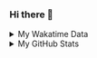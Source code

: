 ### Hi there 👋

<!--
**cdfmlr/cdfmlr** is a ✨ _special_ ✨ repository because its `README.md` (this file) appears on your GitHub profile.

Here are some ideas to get you started:

- 🔭 I’m currently working on ...
- 🌱 I’m currently learning ...
- 👯 I’m looking to collaborate on ...
- 🤔 I’m looking for help with ...
- 💬 Ask me about ...
- 📫 How to reach me: ...
- 😄 Pronouns: ...
- ⚡ Fun fact: ...
-->

<details>

<summary>My Wakatime Data</summary>

<!--START_SECTION:waka-->
![Lines of code](https://img.shields.io/badge/From%20Hello%20World%20I%27ve%20Written-7.1%20million%20lines%20of%20code-blue)

**🐱 My GitHub Data** 

> 📦 677.4 kB Used in GitHub's Storage 
 > 
> 🏆 653 Contributions in the Year 2023
 > 
> 🚫 Not Opted to Hire
 > 
> 📜 75 Public Repositories 
 > 
> 🔑 18 Private Repositories 
 > 
**I'm an Early 🐤** 

```text
🌞 Morning                1283 commits        ██████░░░░░░░░░░░░░░░░░░░   24.36 % 
🌆 Daytime                2183 commits        ██████████░░░░░░░░░░░░░░░   41.45 % 
🌃 Evening                1735 commits        ████████░░░░░░░░░░░░░░░░░   32.95 % 
🌙 Night                  65 commits          ░░░░░░░░░░░░░░░░░░░░░░░░░   01.23 % 
```
📅 **I'm Most Productive on Wednesday** 

```text
Monday                   620 commits         ███░░░░░░░░░░░░░░░░░░░░░░   11.77 % 
Tuesday                  882 commits         ████░░░░░░░░░░░░░░░░░░░░░   16.75 % 
Wednesday                905 commits         ████░░░░░░░░░░░░░░░░░░░░░   17.19 % 
Thursday                 715 commits         ███░░░░░░░░░░░░░░░░░░░░░░   13.58 % 
Friday                   782 commits         ████░░░░░░░░░░░░░░░░░░░░░   14.85 % 
Saturday                 728 commits         ███░░░░░░░░░░░░░░░░░░░░░░   13.82 % 
Sunday                   634 commits         ███░░░░░░░░░░░░░░░░░░░░░░   12.04 % 
```


**I Mostly Code in Go** 

```text
Go                       25 repos            ████████░░░░░░░░░░░░░░░░░   30.49 % 
Python                   18 repos            █████░░░░░░░░░░░░░░░░░░░░   21.95 % 
HTML                     5 repos             ██░░░░░░░░░░░░░░░░░░░░░░░   06.10 % 
C++                      1 repo              ░░░░░░░░░░░░░░░░░░░░░░░░░   01.22 % 
TypeScript               1 repo              ░░░░░░░░░░░░░░░░░░░░░░░░░   01.22 % 
```




 Last Updated on 28/04/2023 01:24:43 UTC
<!--END_SECTION:waka-->

</details>

<details>
 
 <summary>My GitHub Stats</summary>

[![CDFMLR's github stats](https://github-readme-stats.vercel.app/api?username=cdfmlr&count_private=true&show_icons=true)](https://github.com/anuraghazra/github-readme-stats)

</details>
